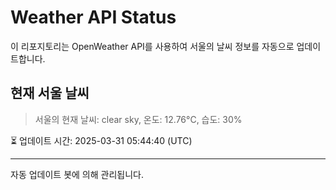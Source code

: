 
# Weather API Status

이 리포지토리는 OpenWeather API를 사용하여 서울의 날씨 정보를 자동으로 업데이트합니다.

## 현재 서울 날씨
> 서울의 현재 날씨: clear sky, 온도: 12.76°C, 습도: 30%

⏳ 업데이트 시간: 2025-03-31 05:44:40 (UTC)

---
자동 업데이트 봇에 의해 관리됩니다.

